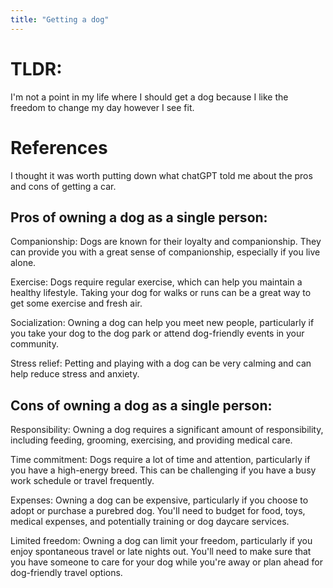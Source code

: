 ```yaml
---
title: "Getting a dog"
---
```


# TLDR:

I'm not a point in my life where I should get a dog because I like the freedom
to change my day however I see fit.

# References

I thought it was worth putting down what chatGPT told me about the pros and cons
of getting a car.

## Pros of owning a dog as a single person:

Companionship: Dogs are known for their loyalty and companionship. They can provide you with a great sense of companionship, especially if you live alone.

Exercise: Dogs require regular exercise, which can help you maintain a healthy lifestyle. Taking your dog for walks or runs can be a great way to get some exercise and fresh air.

Socialization: Owning a dog can help you meet new people, particularly if you take your dog to the dog park or attend dog-friendly events in your community.

Stress relief: Petting and playing with a dog can be very calming and can help reduce stress and anxiety.

## Cons of owning a dog as a single person:

Responsibility: Owning a dog requires a significant amount of responsibility, including feeding, grooming, exercising, and providing medical care.

Time commitment: Dogs require a lot of time and attention, particularly if you have a high-energy breed. This can be challenging if you have a busy work schedule or travel frequently.

Expenses: Owning a dog can be expensive, particularly if you choose to adopt or purchase a purebred dog. You'll need to budget for food, toys, medical expenses, and potentially training or dog daycare services.

Limited freedom: Owning a dog can limit your freedom, particularly if you enjoy spontaneous travel or late nights out. You'll need to make sure that you have someone to care for your dog while you're away or plan ahead for dog-friendly travel options.